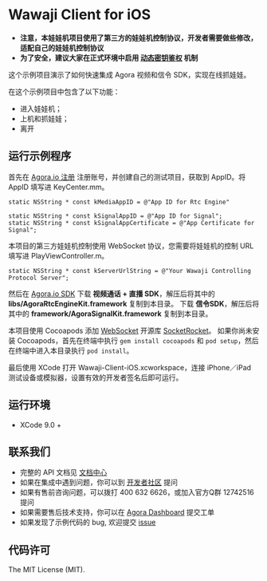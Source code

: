 # Wawaji Client for iOS

- **注意，本娃娃机项目使用了第三方的娃娃机控制协议，开发者需要做些修改，适配自己的娃娃机控制协议**
- **为了安全，建议大家在正式环境中启用 [动态密钥鉴权](https://document.agora.io/cn/1.14/instruction/key.html) 机制**

这个示例项目演示了如何快速集成 Agora 视频和信令 SDK，实现在线抓娃娃。

在这个示例项目中包含了以下功能：

- 进入娃娃机；
- 上机和抓娃娃；
- 离开

## 运行示例程序
首先在 [Agora.io 注册](https://dashboard.agora.io/cn/signup/) 注册账号，并创建自己的测试项目，获取到 AppID。将 AppID 填写进 KeyCenter.mm。

```
static NSString * const kMediaAppID = @"App ID for Rtc Engine"

static NSString * const kSignalAppID = @"App ID for Signal";
static NSString * const kSignalAppCertificate = @"App Certificate for Signal";

```

本项目的第三方娃娃机控制使用 WebSocket 协议，您需要将娃娃机的控制 URL 填写进 PlayViewController.m。

```
static NSString * const kServerUrlString = @"Your Wawaji Controlling Protocol Server";

```

然后在 [Agora.io SDK](https://www.agora.io/cn/download/)
下载 **视频通话 + 直播 SDK**，解压后将其中的 **libs/AgoraRtcEngineKit.framework** 复制到本目录。
下载 **信令SDK**，解压后将其中的 **framework/AgoraSignalKit.framework** 复制到本目录。

本项目使用 Cocoapods 添加 [WebSocket](https://en.wikipedia.org/wiki/WebSocket) 开源库 [SocketRocket](https://github.com/square/SocketRocket)。
如果你尚未安装 Cocoapods，首先在终端中执行 `gem install cocoapods` 和 `pod setup`，然后在终端中进入本目录执行 `pod install`。

最后使用 XCode 打开 Wawaji-Client-iOS.xcworkspace，连接 iPhone／iPad 测试设备或模拟器，设置有效的开发者签名后即可运行。

## 运行环境
* XCode 9.0 +

## 联系我们

- 完整的 API 文档见 [文档中心](https://docs.agora.io/cn/)
- 如果在集成中遇到问题，你可以到 [开发者社区](https://dev.agora.io/cn/) 提问
- 如果有售前咨询问题，可以拨打 400 632 6626，或加入官方Q群 12742516 提问
- 如果需要售后技术支持，你可以在 [Agora Dashboard](https://dashboard.agora.io) 提交工单
- 如果发现了示例代码的 bug, 欢迎提交 [issue](https://github.com/AgoraIO/Wawaji/issues)

## 代码许可

The MIT License (MIT).
